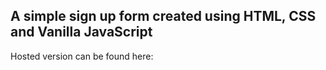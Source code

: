 ## A simple sign up form created using HTML, CSS and Vanilla JavaScript

Hosted version can be found here:
 
